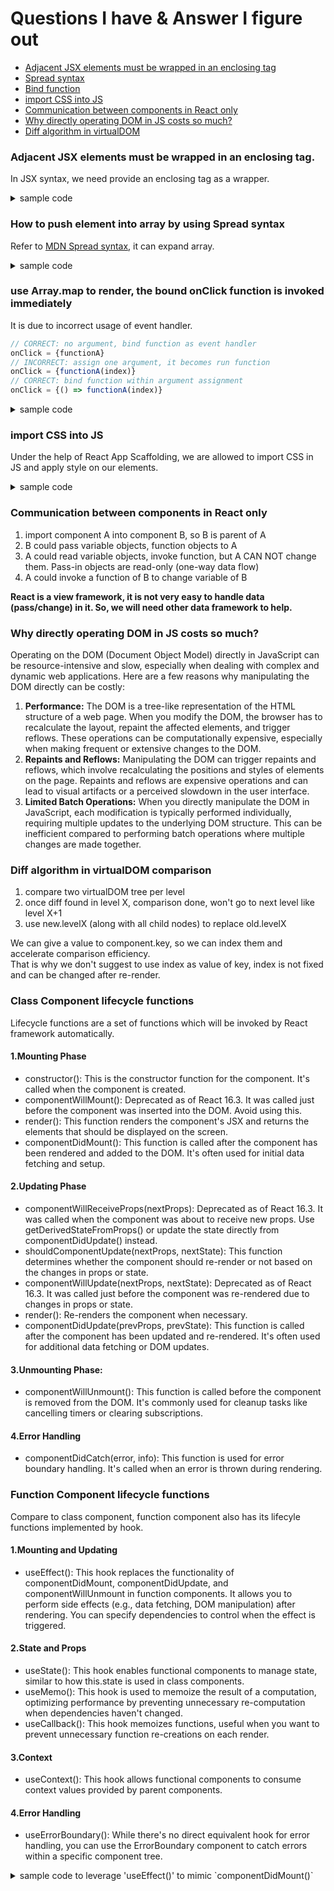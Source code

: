 # Questions I have & Answer I figure out

- [Adjacent JSX elements must be wrapped in an enclosing tag](#adjacent-jsx-elements-must-be-wrapped-in-an-enclosing-tag)
- [Spread syntax](#how-to-push-element-into-array-by-using-spread-syntax)
- [Bind function](#use-arraymap-to-render-the-bound-onclick-function-is-invoked-immediately)
- [import CSS into JS](#import-css-into-js)
- [Communication between components in React only](#communication-between-components-in-react-only)
- [Why directly operating DOM in JS costs so much?](#why-directly-operating-dom-in-js-costs-so-much)
- [Diff algorithm in virtualDOM](#diff-algorithm-in-virtualdom-comparison)

### Adjacent JSX elements must be wrapped in an enclosing tag.
In JSX syntax, we need provide an enclosing tag as a wrapper.
<details>
    <summary>sample code</summary>

```javascript
// GOOD: return an enclosing tag <div> to wrap everhthing inside
function App() {
    return (
        <div>
            <input id="userName" type="text" />
            <button>click me</button>
            <span id={"showMyName"}></span>
        </div>  
    );
}

// BAD: span is not wrapped by div
function App() {
    return (
        <div>
            <input id="userName" type="text" />
            <button>click me</button>
        </div>
        <span id={"showMyName"}></span>
    );
}
```
</details>

### How to push element into array by using Spread syntax
Refer to [MDN Spread syntax](https://developer.mozilla.org/en-US/docs/Web/JavaScript/Reference/Operators/Spread_syntax),
it can expand array.
<details>
    <summary>sample code</summary>

    
```javascript
    const [list, setList] = useState(['学日语', '学React']);
    // append new value into list, setList function is bound with const 'list'
    setList(prevList => [...prevList, inputValue])
```
</details>

### use Array.map to render, the bound onClick function is invoked immediately
It is due to incorrect usage of event handler.  
```javascript
// CORRECT: no argument, bind function as event handler
onClick = {functionA}
// INCORRECT: assign one argument, it becomes run function
onClick = {functionA(index)}
// CORRECT: bind function within argument assignment
onClick = {() => functionA(index)}
```

<details>
    <summary>sample code</summary>

```javascript
    // incorrect, when bind event handler to onClick
    // this experssion means, invoke handleItemDelete right now
    {list.map((item, index) => (
        <li key={index} onClick={handleItemDelete(index)}>
            {item}
        </li>
    ))}


    // correct
    // when bind event handler to onClick, this experssion means, event handler will be invoking handleItemDelete 
    {list.map((item, index) => (
        <li key={index} onClick={() => handleItemDelete(index)}>
            {item}
        </li>
    ))}
```
</details>

### import CSS into JS
Under the help of React App Scaffolding, we are allowed to import CSS in JS and apply style
on our elements.

<details>
    <summary>sample code</summary>

```javascript
import './style.css'

{/* JSX code, we need to use "className" instead of "class" of HTML tag */}
<input className="red" />
```
</details>

### Communication between components in React only
1. import component A into component B, so B is parent of A
2. B could pass variable objects, function objects to A
3. A could read variable objects, invoke function, but A CAN NOT change them. Pass-in objects are read-only (one-way data flow)
4. A could invoke a function of B to change variable of B 

__React is a view framework, it is not very easy to handle data (pass/change) in it. So, we will need other data framework to help.__

### Why directly operating DOM in JS costs so much?
Operating on the DOM (Document Object Model) directly in JavaScript can be resource-intensive and slow, especially when dealing with complex and dynamic web applications. Here are a few reasons why manipulating the DOM directly can be costly:

1. __Performance:__ The DOM is a tree-like representation of the HTML structure of a web page. When you modify the DOM, the browser has to recalculate the layout, repaint the affected elements, and trigger reflows. These operations can be computationally expensive, especially when making frequent or extensive changes to the DOM.
2. __Repaints and Reflows:__ Manipulating the DOM can trigger repaints and reflows, which involve recalculating the positions and styles of elements on the page. Repaints and reflows are expensive operations and can lead to visual artifacts or a perceived slowdown in the user interface.
3. __Limited Batch Operations:__ When you directly manipulate the DOM in JavaScript, each modification is typically performed individually, requiring multiple updates to the underlying DOM structure. This can be inefficient compared to performing batch operations where multiple changes are made together.

### Diff algorithm in virtualDOM comparison
1. compare two virtualDOM tree per level
2. once diff found in level X, comparison done, won't go to next level like level X+1
3. use new.levelX (along with all child nodes) to replace old.levelX

We can give a value to component.key, so we can index them and accelerate comparison efficiency.  
That is why we don't suggest to use index as value of key, index is not fixed and can be changed after re-render.

### Class Component lifecycle functions
Lifecycle functions are a set of functions which will be invoked by React framework automatically.
#### 1.Mounting Phase
- constructor(): This is the constructor function for the component. It's called when the component is created.
- componentWillMount(): Deprecated as of React 16.3. It was called just before the component was inserted into the DOM. Avoid using this.
- render(): This function renders the component's JSX and returns the elements that should be displayed on the screen.
- componentDidMount(): This function is called after the component has been rendered and added to the DOM. It's often used for initial data fetching and setup.
#### 2.Updating Phase
- componentWillReceiveProps(nextProps): Deprecated as of React 16.3. It was called when the component was about to receive new props. Use getDerivedStateFromProps() or update the state directly from componentDidUpdate() instead.
- shouldComponentUpdate(nextProps, nextState): This function determines whether the component should re-render or not based on the changes in props or state.
- componentWillUpdate(nextProps, nextState): Deprecated as of React 16.3. It was called just before the component was re-rendered due to changes in props or state.
- render(): Re-renders the component when necessary.
- componentDidUpdate(prevProps, prevState): This function is called after the component has been updated and re-rendered. It's often used for additional data fetching or DOM updates.
#### 3.Unmounting Phase:
- componentWillUnmount(): This function is called before the component is removed from the DOM. It's commonly used for cleanup tasks like cancelling timers or clearing subscriptions.
#### 4.Error Handling
- componentDidCatch(error, info): This function is used for error boundary handling. It's called when an error is thrown during rendering.

### Function Component lifecycle functions
Compare to class component, function component also has its lifecyle functions implemented by hook.
#### 1.Mounting and Updating
- useEffect(): This hook replaces the functionality of componentDidMount, componentDidUpdate, and componentWillUnmount in function components. It allows you to perform side effects (e.g., data fetching, DOM manipulation) after rendering. You can specify dependencies to control when the effect is triggered.
#### 2.State and Props
- useState(): This hook enables functional components to manage state, similar to how this.state is used in class components.
- useMemo(): This hook is used to memoize the result of a computation, optimizing performance by preventing unnecessary re-computation when dependencies haven't changed.
- useCallback(): This hook memoizes functions, useful when you want to prevent unnecessary function re-creations on each render.
#### 3.Context
- useContext(): This hook allows functional components to consume context values provided by parent components.
#### 4.Error Handling
- useErrorBoundary(): While there's no direct equivalent hook for error handling, you can use the ErrorBoundary component to catch errors within a specific component tree.

<details>
    <summary>sample code to leverage 'useEffect()' to mimic `componentDidMount()`</summary>

```jsx
import React, { useEffect, useState } from 'react';

function ExampleComponent() {
  const [data, setData] = useState([]);

  useEffect(() => {
    // This code will run after the component renders (componentDidMount)
    fetchData().then(response => {
      setData(response);
    });

    return () => {
      // This cleanup code will run before the component unmounts (componentWillUnmount)
      cleanup();
    };
  }, []); // Empty dependency array means the effect runs only once (on mount)

  return (
    <div>
      {/* Render component content */}
    </div>
  );
}

export default ExampleComponent;

```
</details>